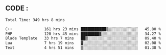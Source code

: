 ## CODE :
<!--START_SECTION:waka-->

```txt
Total Time: 349 hrs 8 mins

C++              161 hrs 23 mins ███████████▒░░░░░░░░░░░░░   45.80 %
PHP              120 hrs 45 mins ████████▓░░░░░░░░░░░░░░░░   34.27 %
Blade Template   33 hrs 7 mins   ██▒░░░░░░░░░░░░░░░░░░░░░░   09.40 %
Lua              7 hrs 19 mins   ▓░░░░░░░░░░░░░░░░░░░░░░░░   02.08 %
Text             4 hrs 51 mins   ▒░░░░░░░░░░░░░░░░░░░░░░░░   01.38 %
```

<!--END_SECTION:waka-->
